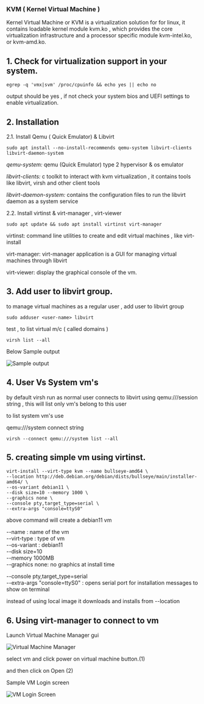 ###  KVM ( Kernel Virtual Machine )


Kernel Virtual Machine or KVM is a virtualization solution for for linux, it contains loadable kernel
module kvm.ko , which provides the core virtualization infrastructure and a processor specific module 
kvm-intel.ko, or kvm-amd.ko.

## 1. Check for virtualization support in your system.

```
egrep -q 'vmx|svm' /proc/cpuinfo && echo yes || echo no
```

output should be yes ,  if not check your system bios and UEFI settings to enable virtualization.


## 2. Installation 

2.1. Install Qemu ( Quick Emulator) & Libvirt


```
sudo apt install --no-install-recommends qemu-system libvirt-clients libvirt-daemon-system
```


*qemu-system:* qemu (Quick Emulator) type 2 hypervisor & os emulator

*libvirt-clients:*  c toolkit to interact with kvm virtualization , it contains tools like libvirt, virsh and other client tools 

*libvirt-daemon-system:* contains the configuration files to run the libvirt daemon as a system service

2.2. Install virtinst & virt-manager , virt-viewer

```
sudo apt update && sudo apt install virtinst virt-manager
```

virtinst: command line utilities to create and edit virtual machines , like virt-install

virt-manager: virt-manager application is a GUI for managing virtual machines through libvirt

virt-viewer: display the graphical console of the vm.


## 3. Add user to libvirt group.

to manage virtual machines as a regular user , add user to libvirt group

```
sudo adduser <user-name> libvirt
```


test ,  to list virtual m/c  ( called domains )

```
virsh list --all
```

Below Sample output 

![Sample output](./images/virsh_list_all.png)

## 4. User Vs System vm's

by default virsh run as normal user connects to libvirt using qemu:///session string , this will list only vm's belong to this user 

to list system vm's  use 

qemu:///system  connect string

```
virsh --connect qemu:///system list --all
```


## 5. creating simple vm using virtinst.

```
virt-install --virt-type kvm --name bullseye-amd64 \
--location http://deb.debian.org/debian/dists/bullseye/main/installer-amd64/ \
--os-variant debian11 \
--disk size=10 --memory 1000 \
--graphics none \
--console pty,target_type=serial \
--extra-args "console=ttyS0"
```

above command will create a debian11 vm 

--name : name of the vm  
--virt-type : type of vm  
--os-variant   :  debian11  
--disk size=10   
--memory 1000MB   
--graphics none:  no graphics at install time  

--console pty,target_type=serial   
--extra-args "console=ttyS0"   : opens serial port for installation messages to show on terminal 

instead of using local image it downloads and installs from  --location


## 6. Using virt-manager to connect to vm

Launch Virtual Machine Manager gui 


![Virtual Machine Manager](../images/virtual-machine-manager-open.png "Virtual MAchine Manager")


select vm and click power on virtual machine button.(1)

and then  click on Open (2)

Sample VM Login screen

![VM Login Screen](./images/accessing-vm-using-virt-manager.png)
